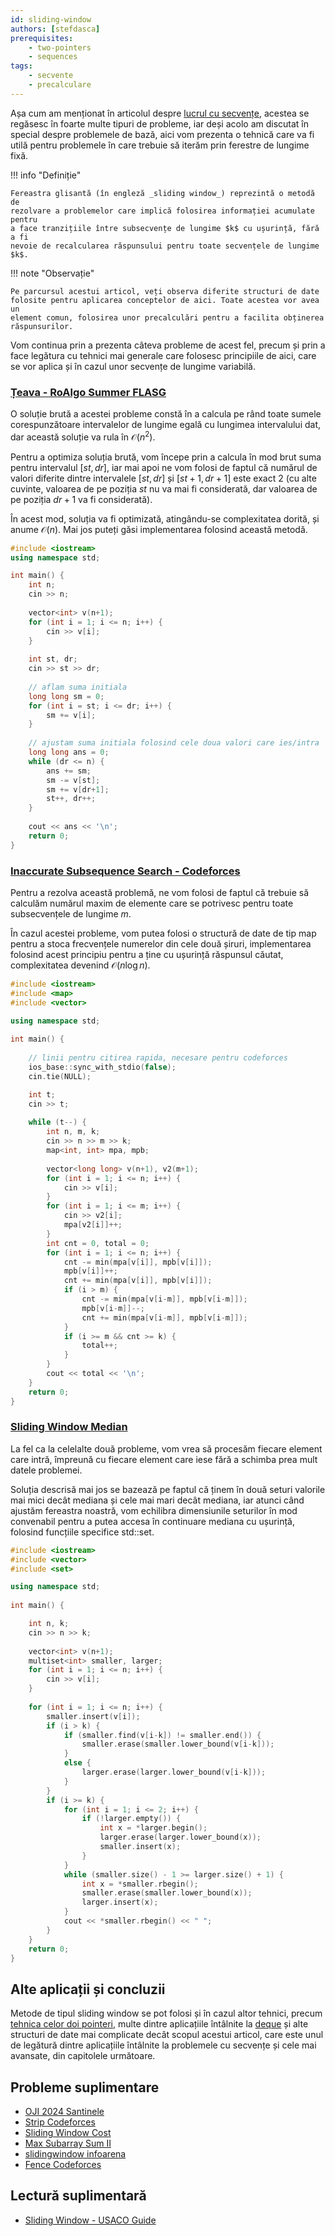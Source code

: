 ```yaml
---
id: sliding-window
authors: [stefdasca]
prerequisites:
    - two-pointers
    - sequences
tags:
    - secvente
    - precalculare
---
```


Așa cum am menționat în articolul despre [lucrul cu
secvențe](../usor/sequences.md), acestea se regăsesc în foarte
multe tipuri de probleme, iar deși acolo am discutat în special despre
problemele de bază, aici vom prezenta o tehnică care va fi utilă pentru
problemele în care trebuie să iterăm prin ferestre de lungime fixă.

!!! info "Definiție"

    Fereastra glisantă (în engleză _sliding window_) reprezintă o metodă de
    rezolvare a problemelor care implică folosirea informației acumulate pentru
    a face tranzițiile între subsecvențe de lungime $k$ cu ușurință, fără a fi
    nevoie de recalcularea răspunsului pentru toate secvențele de lungime $k$.

!!! note "Observație"

    Pe parcursul acestui articol, veți observa diferite structuri de date
    folosite pentru aplicarea conceptelor de aici. Toate acestea vor avea un
    element comun, folosirea unor precalculări pentru a facilita obținerea
    răspunsurilor.

Vom continua prin a prezenta câteva probleme de acest fel, precum și prin a face
legătura cu tehnici mai generale care folosesc principiile de aici, care se vor
aplica și în cazul unor secvențe de lungime variabilă.

### [Țeava - RoAlgo Summer FLASG](https://kilonova.ro/problems/2941/)

O soluție brută a acestei probleme constă în a calcula pe rând toate sumele
corespunzătoare intervalelor de lungime egală cu lungimea intervalului dat, dar
această soluție va rula în $\mathcal{O}(n^2)$.

Pentru a optimiza soluția brută, vom începe prin a calcula în mod brut suma
pentru intervalul $[st, dr]$, iar mai apoi ne vom folosi de faptul că numărul de
valori diferite dintre intervalele $[st, dr]$ și $[st+1, dr+1]$ este exact 2
(cu alte cuvinte, valoarea de pe poziția $st$ nu va mai fi considerată, dar
valoarea de pe poziția $dr+1$ va fi considerată).

În acest mod, soluția va fi optimizată, atingându-se complexitatea dorită, și
anume $\mathcal{O}(n)$. Mai jos puteți găsi implementarea folosind această metodă.

```cpp
#include <iostream>
using namespace std;

int main() {
    int n;
    cin >> n;
    
    vector<int> v(n+1);
    for (int i = 1; i <= n; i++) {
        cin >> v[i];
    }
    
    int st, dr;
    cin >> st >> dr;
    
    // aflam suma initiala
    long long sm = 0;
    for (int i = st; i <= dr; i++) {
        sm += v[i];
    }
    
    // ajustam suma initiala folosind cele doua valori care ies/intra
    long long ans = 0;
    while (dr <= n) {
        ans += sm;
        sm -= v[st];
        sm += v[dr+1];
        st++, dr++;
    }
    
    cout << ans << '\n';
    return 0;
}
```

### [Inaccurate Subsequence Search - Codeforces](https://codeforces.com/contest/1955/problem/D)

Pentru a rezolva această problemă, ne vom folosi de faptul că trebuie să
calculăm numărul maxim de elemente care se potrivesc pentru toate subsecvențele
de lungime $m$.

În cazul acestei probleme, vom putea folosi o structură de date de tip map
pentru a stoca frecvențele numerelor din cele două șiruri, implementarea
folosind acest principiu pentru a ține cu ușurință răspunsul căutat,
complexitatea devenind $\mathcal{O}(n \log n)$.

```cpp
#include <iostream>
#include <map>
#include <vector>

using namespace std;
 
int main() {
 
    // linii pentru citirea rapida, necesare pentru codeforces
    ios_base::sync_with_stdio(false);
    cin.tie(NULL);

    int t;
    cin >> t;
    
    while (t--) {
        int n, m, k;
        cin >> n >> m >> k;
        map<int, int> mpa, mpb;
        
        vector<long long> v(n+1), v2(m+1);
        for (int i = 1; i <= n; i++) {
            cin >> v[i];
        }
        for (int i = 1; i <= m; i++) {
            cin >> v2[i];
            mpa[v2[i]]++;
        }
        int cnt = 0, total = 0;
        for (int i = 1; i <= n; i++) {
            cnt -= min(mpa[v[i]], mpb[v[i]]);
            mpb[v[i]]++;
            cnt += min(mpa[v[i]], mpb[v[i]]);
            if (i > m) {
                cnt -= min(mpa[v[i-m]], mpb[v[i-m]]);
                mpb[v[i-m]]--;
                cnt += min(mpa[v[i-m]], mpb[v[i-m]]);
            }
            if (i >= m && cnt >= k) {
                total++;
            }
        }
        cout << total << '\n';
    }
    return 0;
}
```

### [Sliding Window Median](https://cses.fi/problemset/task/1076)

La fel ca la celelalte două probleme, vom vrea să procesăm fiecare element care
intră, împreună cu fiecare element care iese fără a schimba prea mult datele
problemei.

Soluția descrisă mai jos se bazează pe faptul că ținem în două seturi valorile
mai mici decât mediana și cele mai mari decât mediana, iar atunci când ajustăm
fereastra noastră, vom echilibra dimensiunile seturilor în mod convenabil pentru
a putea accesa în continuare mediana cu ușurință, folosind funcțiile specifice
std::set.

```cpp
#include <iostream>
#include <vector>
#include <set>

using namespace std;
 
int main() {

    int n, k;
    cin >> n >> k;
    
    vector<int> v(n+1);
    multiset<int> smaller, larger;
    for (int i = 1; i <= n; i++) {
        cin >> v[i];
    }
    
    for (int i = 1; i <= n; i++) {
        smaller.insert(v[i]);
        if (i > k) {
            if (smaller.find(v[i-k]) != smaller.end()) {
                smaller.erase(smaller.lower_bound(v[i-k]));
            }
            else {
                larger.erase(larger.lower_bound(v[i-k]));
            }
        }
        if (i >= k) {
            for (int i = 1; i <= 2; i++) {
                if (!larger.empty()) {
                    int x = *larger.begin();
                    larger.erase(larger.lower_bound(x));
                    smaller.insert(x);
                }
            }
            while (smaller.size() - 1 >= larger.size() + 1) {
                int x = *smaller.rbegin();
                smaller.erase(smaller.lower_bound(x));
                larger.insert(x);
            }
            cout << *smaller.rbegin() << " ";
        }
    }
    return 0;
}
```

## Alte aplicații și concluzii

Metode de tipul sliding window se pot folosi și în cazul altor tehnici, precum
[tehnica celor doi pointeri](./two-pointers.md), multe dintre aplicațiile
întâlnite la [deque](./deque.md) și alte structuri de date mai complicate decât
scopul acestui articol, care este unul de legătură dintre aplicațiile întâlnite
la problemele cu secvențe și cele mai avansate, din capitolele următoare.

## Probleme suplimentare

- [OJI 2024 Santinele](https://kilonova.ro/problems/2502)
- [Strip Codeforces](https://codeforces.com/contest/488/problem/D)
- [Sliding Window Cost](https://cses.fi/problemset/task/1077)
- [Max Subarray Sum II](hhttps://cses.fi/problemset/task/1644)
- [slidingwindow infoarena](https://www.infoarena.ro/problema/slidingwindow)
- [Fence Codeforces](https://codeforces.com/problemset/problem/363/B)

## Lectură suplimentară

- [Sliding Window - USACO
  Guide](https://usaco.guide/gold/sliding-window?lang=cpp)
